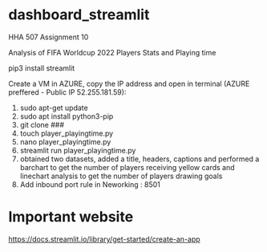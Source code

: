 # dashboard_streamlit
HHA 507 Assignment 10

Analysis of FIFA Worldcup 2022 Players Stats and Playing time

pip3 install streamlit

Create a VM in AZURE, copy the IP address and open in terminal (AZURE preffered - Public IP 52.255.181.59):
1. sudo apt-get update
2. sudo apt install python3-pip
3. git clone ###
4. touch player_playingtime.py
5. nano player_playingtime.py
6. streamlit run player_playingtime.py
7. obtained two datasets, added a title, headers, captions and performed a barchart to get the number of players receiving yellow cards and linechart analysis to get the number of players drawing goals
8. Add inbound port rule in Neworking : 8501

# Important website
https://docs.streamlit.io/library/get-started/create-an-app 